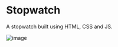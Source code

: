 # Stopwatch

A stopwatch built using HTML, CSS and JS.

![image](https://github.com/stephenkettley/stopwatch/assets/109079565/5f10ed5d-7393-4c29-b943-c6015f3f7364)


